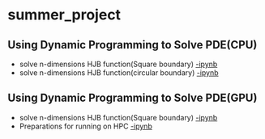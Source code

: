 # summer_project

## Using Dynamic Programming to Solve PDE(CPU)
- solve n-dimensions HJB function(Square boundary) [-ipynb](src/value_iter_dirichlet_1d_v04.ipynb)
- solve n-dimensions HJB function(circular boundary) [-ipynb](src/value_iter_dirichlet_1d_v03.ipynb)
## Using Dynamic Programming to Solve PDE(GPU)
- solve n-dimensions HJB function(Square boundary) [-ipynb](src/value_iter_dirichlet_GPU.ipynb)
- Preparations for running on HPC [-ipynb](src/value_iter_dirichlet_GPU_3d(for_HPC).ipynb)
